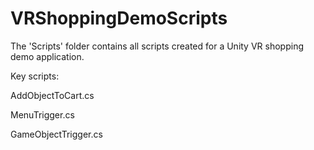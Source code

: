 # VRShoppingDemoScripts

The 'Scripts' folder contains all scripts created for a Unity VR shopping demo application.

Key scripts:

AddObjectToCart.cs

MenuTrigger.cs

GameObjectTrigger.cs
